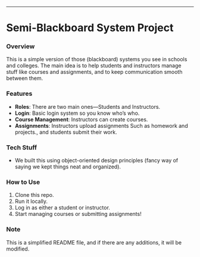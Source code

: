 
---

# Semi-Blackboard System Project

### Overview
This is a simple version of those (blackboard) systems you see in schools and colleges. The main idea is to help students and instructors manage stuff like courses and assignments, and to keep communication smooth between them.

### Features
- **Roles**: There are two main ones—Students and Instructors.
- **Login**: Basic login system so you know who’s who.
- **Course Management**: Instructors can create courses.
- **Assignments**: Instructors upload assignments Such as homework and projects., and students submit their work.

### Tech Stuff
- We built this using object-oriented design principles (fancy way of saying we kept things neat and organized).

### How to Use
1. Clone this repo.
2. Run it locally.
3. Log in as either a student or instructor.
4. Start managing courses or submitting assignments!

### Note
This is a simplified README file, and if there are any additions, it will be modified.
